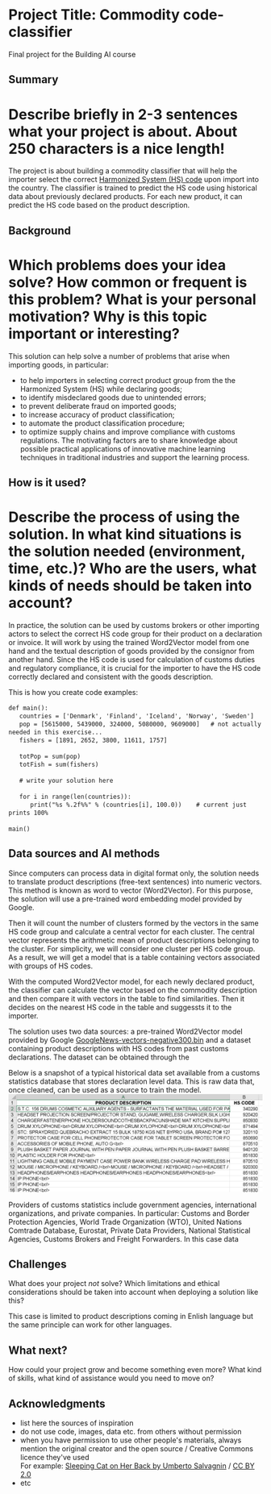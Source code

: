 <!-- This is the markdown template for the final project of the Building AI course, 
created by Reaktor Innovations and University of Helsinki. 
Copy the template, paste it to your GitHub README and edit! -->

# Project Title: Commodity code-classifier

Final project for the Building AI course

## Summary
# Describe briefly in 2-3 sentences what your project is about. About 250 characters is a nice length! 
The project is about building a commodity classifier that will help the importer select the correct [Harmonized System (HS) code](https://www.trade.gov/harmonized-system-hs-codes) upon import into the country. The classifier is trained to predict the HS code using historical data about previously declared products. For each new product, it can predict the HS code based on the product description. 

## Background

# Which problems does your idea solve? How common or frequent is this problem? What is your personal motivation? Why is this topic important or interesting?

This solution can help solve a number of problems that arise when importing goods, in particular:
* to help importers in selecting correct product group from the the Harmonized System (HS) while declaring goods;
* to identify misdeclared goods due to unintended errors;
* to prevent deliberate fraud on imported goods;
* to increase accuracy of product classification;
* to automate the product classification procedure;
* to optimize supply chains and improve compliance with customs regulations.
The motivating factors are to share knowledge about possible practical applications of innovative machine learning techniques in traditional industries and support the learning process.  

## How is it used?
# Describe the process of using the solution. In what kind situations is the solution needed (environment, time, etc.)? Who are the users, what kinds of needs should be taken into account?

In practice, the solution can be used by customs brokers or other importing actors to select the correct HS code group for their product on a declaration or invoice. It will work by using the trained Word2Vector model from one hand and the textual description of goods provided by the consignor from another hand. Since the HS code is used for calculation of customs duties and regulatory compliance, it is crucial for the importer to have the HS code correctly declared and consistent with the goods description. 

This is how you create code examples:
```
def main():
   countries = ['Denmark', 'Finland', 'Iceland', 'Norway', 'Sweden']
   pop = [5615000, 5439000, 324000, 5080000, 9609000]   # not actually needed in this exercise...
   fishers = [1891, 2652, 3800, 11611, 1757]

   totPop = sum(pop)
   totFish = sum(fishers)

   # write your solution here

   for i in range(len(countries)):
      print("%s %.2f%%" % (countries[i], 100.0))    # current just prints 100%

main()
```

## Data sources and AI methods

Since computers can process data in digital format only, the solution needs to translate product descriptions (free-text sentences) into numeric vectors. This method is known as word to vector (Word2Vector). For this purpose, the solution will use a pre-trained word embedding model provided by Google. 

Then it will count the number of clusters formed by the vectors in the same HS code group and calculate a central vector for each cluster. The central vector represents the arithmetic mean of product descriptions belonging to the cluster. For simplicity, we will consider one cluster per HS code group. As a result, we will get a model that is a table containing vectors associated with groups of HS codes.   

With the computed Word2Vector model, for each newly declared product, the classifier can calculate the vector based on the commodity description and then compare it with vectors in the table to find similarities. Then it decides on the nearest HS code in the table and suggessts it to the importer. 

The solution uses two data sources: a pre-trained Word2Vector model provided by Google [GoogleNews-vectors-negative300.bin](https://www.kaggle.com/sandreds/googlenewsvectorsnegative300) and a dataset containing product descriptions with HS codes from past customs declarations. The dataset can be obtained through the 

Below is a snapshot of a typical historical data set available from a customs statistics database that stores declaration level data. This is raw data that, once cleaned, can be used as a source to train the model.   
![HS_codes](https://github.com/vladlents/commodity-classifier/blob/main/HS-code-desc-example.png)

Providers of customs statistics include government agencies, international organizations, and private companies. In particular: Customs and Border Protection Agencies, World Trade Organization (WTO), United Nations Comtrade Database, Eurostat, Private Data Providers, National Statistical Agencies, Customs Brokers and Freight Forwarders. In this case data 

## Challenges

What does your project _not_ solve? Which limitations and ethical considerations should be taken into account when deploying a solution like this?

This case is limited to product descriptions coming in Enlish language but the same principle can work for other languages. 

## What next?

How could your project grow and become something even more? What kind of skills, what kind of assistance would you  need to move on? 


## Acknowledgments

* list here the sources of inspiration 
* do not use code, images, data etc. from others without permission
* when you have permission to use other people's materials, always mention the original creator and the open source / Creative Commons licence they've used
  <br>For example: [Sleeping Cat on Her Back by Umberto Salvagnin](https://commons.wikimedia.org/wiki/File:Sleeping_cat_on_her_back.jpg#filelinks) / [CC BY 2.0](https://creativecommons.org/licenses/by/2.0)
* etc

